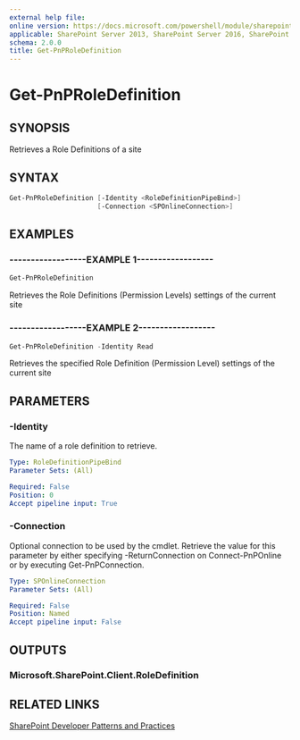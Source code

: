 ```yaml
---
external help file:
online version: https://docs.microsoft.com/powershell/module/sharepoint-pnp/get-pnproledefinition
applicable: SharePoint Server 2013, SharePoint Server 2016, SharePoint Server 2019, SharePoint Online
schema: 2.0.0
title: Get-PnPRoleDefinition
---
```


# Get-PnPRoleDefinition

## SYNOPSIS
Retrieves a Role Definitions of a site

## SYNTAX 

```powershell
Get-PnPRoleDefinition [-Identity <RoleDefinitionPipeBind>]
                      [-Connection <SPOnlineConnection>]
```

## EXAMPLES

### ------------------EXAMPLE 1------------------
```powershell
Get-PnPRoleDefinition
```

Retrieves the Role Definitions (Permission Levels) settings of the current site

### ------------------EXAMPLE 2------------------
```powershell
Get-PnPRoleDefinition -Identity Read
```

Retrieves the specified Role Definition (Permission Level) settings of the current site

## PARAMETERS

### -Identity
The name of a role definition to retrieve.

```yaml
Type: RoleDefinitionPipeBind
Parameter Sets: (All)

Required: False
Position: 0
Accept pipeline input: True
```

### -Connection
Optional connection to be used by the cmdlet. Retrieve the value for this parameter by either specifying -ReturnConnection on Connect-PnPOnline or by executing Get-PnPConnection.

```yaml
Type: SPOnlineConnection
Parameter Sets: (All)

Required: False
Position: Named
Accept pipeline input: False
```

## OUTPUTS

### Microsoft.SharePoint.Client.RoleDefinition

## RELATED LINKS

[SharePoint Developer Patterns and Practices](https://aka.ms/sppnp)